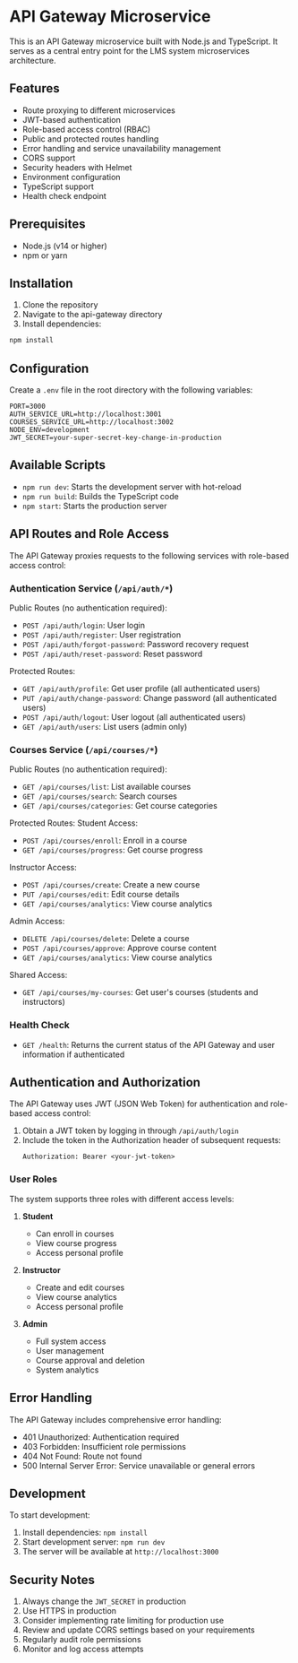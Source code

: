 # API Gateway Microservice

This is an API Gateway microservice built with Node.js and TypeScript. It serves as a central entry point for the LMS system microservices architecture.

## Features

- Route proxying to different microservices
- JWT-based authentication
- Role-based access control (RBAC)
- Public and protected routes handling
- Error handling and service unavailability management
- CORS support
- Security headers with Helmet
- Environment configuration
- TypeScript support
- Health check endpoint

## Prerequisites

- Node.js (v14 or higher)
- npm or yarn

## Installation

1. Clone the repository
2. Navigate to the api-gateway directory
3. Install dependencies:
```bash
npm install
```

## Configuration

Create a `.env` file in the root directory with the following variables:

```env
PORT=3000
AUTH_SERVICE_URL=http://localhost:3001
COURSES_SERVICE_URL=http://localhost:3002
NODE_ENV=development
JWT_SECRET=your-super-secret-key-change-in-production
```

## Available Scripts

- `npm run dev`: Starts the development server with hot-reload
- `npm run build`: Builds the TypeScript code
- `npm start`: Starts the production server

## API Routes and Role Access

The API Gateway proxies requests to the following services with role-based access control:

### Authentication Service (`/api/auth/*`)

Public Routes (no authentication required):
- `POST /api/auth/login`: User login
- `POST /api/auth/register`: User registration
- `POST /api/auth/forgot-password`: Password recovery request
- `POST /api/auth/reset-password`: Reset password

Protected Routes:
- `GET /api/auth/profile`: Get user profile (all authenticated users)
- `PUT /api/auth/change-password`: Change password (all authenticated users)
- `POST /api/auth/logout`: User logout (all authenticated users)
- `GET /api/auth/users`: List users (admin only)

### Courses Service (`/api/courses/*`)

Public Routes (no authentication required):
- `GET /api/courses/list`: List available courses
- `GET /api/courses/search`: Search courses
- `GET /api/courses/categories`: Get course categories

Protected Routes:
Student Access:
- `POST /api/courses/enroll`: Enroll in a course
- `GET /api/courses/progress`: Get course progress

Instructor Access:
- `POST /api/courses/create`: Create a new course
- `PUT /api/courses/edit`: Edit course details
- `GET /api/courses/analytics`: View course analytics

Admin Access:
- `DELETE /api/courses/delete`: Delete a course
- `POST /api/courses/approve`: Approve course content
- `GET /api/courses/analytics`: View course analytics

Shared Access:
- `GET /api/courses/my-courses`: Get user's courses (students and instructors)

### Health Check

- `GET /health`: Returns the current status of the API Gateway and user information if authenticated

## Authentication and Authorization

The API Gateway uses JWT (JSON Web Token) for authentication and role-based access control:

1. Obtain a JWT token by logging in through `/api/auth/login`
2. Include the token in the Authorization header of subsequent requests:
   ```
   Authorization: Bearer <your-jwt-token>
   ```

### User Roles

The system supports three roles with different access levels:

1. **Student**
   - Can enroll in courses
   - View course progress
   - Access personal profile

2. **Instructor**
   - Create and edit courses
   - View course analytics
   - Access personal profile

3. **Admin**
   - Full system access
   - User management
   - Course approval and deletion
   - System analytics

## Error Handling

The API Gateway includes comprehensive error handling:

- 401 Unauthorized: Authentication required
- 403 Forbidden: Insufficient role permissions
- 404 Not Found: Route not found
- 500 Internal Server Error: Service unavailable or general errors

## Development

To start development:

1. Install dependencies: `npm install`
2. Start development server: `npm run dev`
3. The server will be available at `http://localhost:3000`

## Security Notes

1. Always change the `JWT_SECRET` in production
2. Use HTTPS in production
3. Consider implementing rate limiting for production use
4. Review and update CORS settings based on your requirements
5. Regularly audit role permissions
6. Monitor and log access attempts 